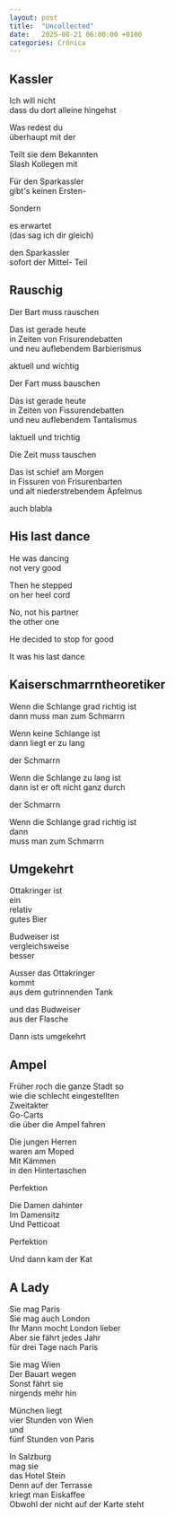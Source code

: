 ```yaml
---
layout: post
title:  "Uncollected"
date:   2025-08-21 06:00:00 +0100
categories: Crônica
---
```

## Kassler
Ich will nicht  
dass du dort alleine hingehst  

Was redest du  
überhaupt mit der  

Teilt sie dem Bekannten  
Slash Kollegen mit  

Für den Sparkassler  
gibt's keinen Ersten-  

Sondern  

es erwartet  
(das sag ich dir gleich)  

den Sparkassler  
sofort der Mittel- Teil  

## Rauschig
Der Bart muss rauschen  

Das ist gerade heute  
in Zeiten von Frisurendebatten  
und neu auflebendem Barbierismus  

aktuell und wichtig  

Der Fart muss bauschen  

Das ist gerade heute  
in Zeiten von Fissurendebatten  
und neu auflebendem Tantalismus  

laktuell und trichtig  

Die Zeit muss tauschen  

Das ist schief am Morgen  
in Fissuren  von Frisurenbarten  
und alt niederstrebendem Äpfelmus  

auch blabla  

## His last dance
He was dancing  
not very good  

Then he stepped  
on her heel cord  

No, not his partner  
the other one  

He decided to stop for good  

It was his last dance  

## Kaiserschmarrntheoretiker
Wenn die Schlange grad richtig ist  
dann muss man zum Schmarrn  

Wenn keine Schlange ist  
dann liegt er zu lang  

der Schmarrn  

Wenn die Schlange zu lang ist  
dann ist er oft nicht ganz durch  

der Schmarrn  

Wenn die Schlange grad richtig ist  
dann  
muss man zum Schmarrn  

## Umgekehrt
Ottakringer ist  
ein  
relativ  
gutes Bier  

Budweiser ist  
vergleichsweise  
besser  

Ausser
das Ottakringer  
kommt  
aus dem gutrinnenden Tank  

und das Budweiser  
aus der Flasche   

Dann ists umgekehrt  

## Ampel
Früher roch die ganze Stadt so  
wie die schlecht eingestellten  
Zweitakter  
Go-Carts  
die über die Ampel fahren  

Die jungen Herren  
waren am Moped  
Mit Kämmen  
in den Hintertaschen  

Perfektion  

Die Damen dahinter  
Im Damensitz  
Und Petticoat  

Perfektion  

Und dann kam der Kat  

## A Lady
Sie mag Paris  
Sie mag auch London  
Ihr Mann mocht London lieber  
Aber sie fährt jedes Jahr  
für drei Tage nach Paris  

Sie mag Wien  
Der Bauart wegen  
Sonst fährt sie  
nirgends mehr hin  

München liegt  
vier Stunden von Wien  
und  
fünf Stunden von Paris  

In Salzburg  
mag sie  
das Hotel Stein  
Denn auf der Terrasse  
kriegt man Eiskaffee  
Obwohl der nicht auf der Karte steht  


